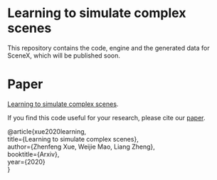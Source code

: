 # Learning to simulate complex scenes
This repository contains the code, engine and the generated data for SceneX, which will be published soon.  
# Paper
[Learning to simulate complex scenes](https://arxiv.org/abs/2006.14611?context=cs.CV). 
  
If you find this code useful for your research, please cite our [paper](https://arxiv.org/abs/2006.14611?context=cs.CV).  
  
@article{xue2020learning,  
  title={Learning to simulate complex scenes},  
  author={Zhenfeng Xue, Weijie Mao, Liang Zheng},  
  booktitle={Arxiv},  
  year={2020}  
}  
